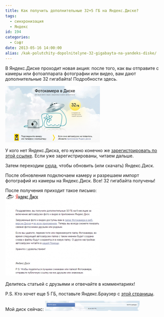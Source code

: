```yaml
---
title: Как получить дополнительные 32+5 ГБ на Яндекс.Диске?
tags:
  - синхронизация
  - Яндекс
id: 194
categories:
  - Софт
date: 2013-05-16 14:00:00
alias: /kak-polutchity-dopolnitelyne-32-gigabayta-na-yandeks-diske/
---
```


В Яндекс.Диске проходит новая акция: после того, как вы отправите с камеры или фотоаппарата фотографии или видео, вам дают дополнительные 32 гигабайта! Подробности здесь. <!--more-->

[![Image 001](/content/2013/05/Image-0013-300x179.png)](/content/2013/05/Image-0013.png)

У кого нет Яндекс.Диска, его нужно конечно же [зарегистрировать по этой ссылке](http://atnartur.ru/r/ydisk "Зарегистрировать Яндекс.Диск"). Если уже зарегистрированы, читаем дальше.

Затем переходим [сюда](http://disk.yandex.ru/download/ "Загрузить Яндекс.Диск"), чтобы обновить (или скачать) Яндекс.Диск. 

После обновления подключаем камеру и разрешаем импорт фотографий из камеры на Яндекс.Диск. Все! 32 гигабайта получены! 

После получения приходит такое письмо:
[![Image 003](/content/2013/05/Image-0031-300x263.png)](/content/2013/05/Image-0031.png)

Делитесь статьей с друзьями и отвечайте в комментариях!

P.S. Кто хочет еще 5 ГБ, поставьте Яндекс.Браузер с [этой страницы](https://mail.yandex.ru/neo2/?force2pane#disk/tuning/).

Мой диск сейчас:
[![Image 004](/content/2013/05/Image-0041-300x32.png)](/content/2013/05/Image-0041.png)